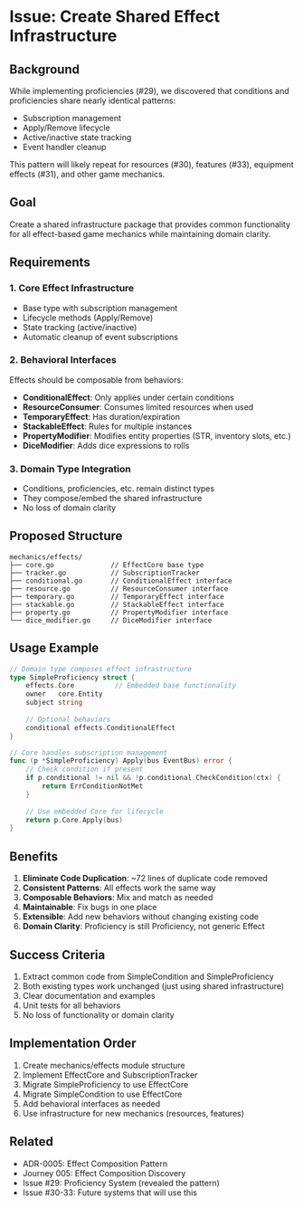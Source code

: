 # Issue: Create Shared Effect Infrastructure

## Background

While implementing proficiencies (#29), we discovered that conditions and proficiencies share nearly identical patterns:
- Subscription management
- Apply/Remove lifecycle
- Active/inactive state tracking
- Event handler cleanup

This pattern will likely repeat for resources (#30), features (#33), equipment effects (#31), and other game mechanics.

## Goal

Create a shared infrastructure package that provides common functionality for all effect-based game mechanics while maintaining domain clarity.

## Requirements

### 1. Core Effect Infrastructure
- Base type with subscription management
- Lifecycle methods (Apply/Remove)
- State tracking (active/inactive)
- Automatic cleanup of event subscriptions

### 2. Behavioral Interfaces
Effects should be composable from behaviors:
- **ConditionalEffect**: Only applies under certain conditions
- **ResourceConsumer**: Consumes limited resources when used
- **TemporaryEffect**: Has duration/expiration
- **StackableEffect**: Rules for multiple instances
- **PropertyModifier**: Modifies entity properties (STR, inventory slots, etc.)
- **DiceModifier**: Adds dice expressions to rolls

### 3. Domain Type Integration
- Conditions, proficiencies, etc. remain distinct types
- They compose/embed the shared infrastructure
- No loss of domain clarity

## Proposed Structure

```
mechanics/effects/
├── core.go              // EffectCore base type
├── tracker.go           // SubscriptionTracker
├── conditional.go       // ConditionalEffect interface
├── resource.go          // ResourceConsumer interface
├── temporary.go         // TemporaryEffect interface
├── stackable.go         // StackableEffect interface
├── property.go          // PropertyModifier interface
└── dice_modifier.go     // DiceModifier interface
```

## Usage Example

```go
// Domain type composes effect infrastructure
type SimpleProficiency struct {
    effects.Core          // Embedded base functionality
    owner   core.Entity
    subject string
    
    // Optional behaviors
    conditional effects.ConditionalEffect
}

// Core handles subscription management
func (p *SimpleProficiency) Apply(bus EventBus) error {
    // Check condition if present
    if p.conditional != nil && !p.conditional.CheckCondition(ctx) {
        return ErrConditionNotMet
    }
    
    // Use embedded Core for lifecycle
    return p.Core.Apply(bus)
}
```

## Benefits

1. **Eliminate Code Duplication**: ~72 lines of duplicate code removed
2. **Consistent Patterns**: All effects work the same way
3. **Composable Behaviors**: Mix and match as needed
4. **Maintainable**: Fix bugs in one place
5. **Extensible**: Add new behaviors without changing existing code
6. **Domain Clarity**: Proficiency is still Proficiency, not generic Effect

## Success Criteria

1. Extract common code from SimpleCondition and SimpleProficiency
2. Both existing types work unchanged (just using shared infrastructure)
3. Clear documentation and examples
4. Unit tests for all behaviors
5. No loss of functionality or domain clarity

## Implementation Order

1. Create mechanics/effects module structure
2. Implement EffectCore and SubscriptionTracker
3. Migrate SimpleProficiency to use EffectCore
4. Migrate SimpleCondition to use EffectCore
5. Add behavioral interfaces as needed
6. Use infrastructure for new mechanics (resources, features)

## Related

- ADR-0005: Effect Composition Pattern
- Journey 005: Effect Composition Discovery
- Issue #29: Proficiency System (revealed the pattern)
- Issue #30-33: Future systems that will use this